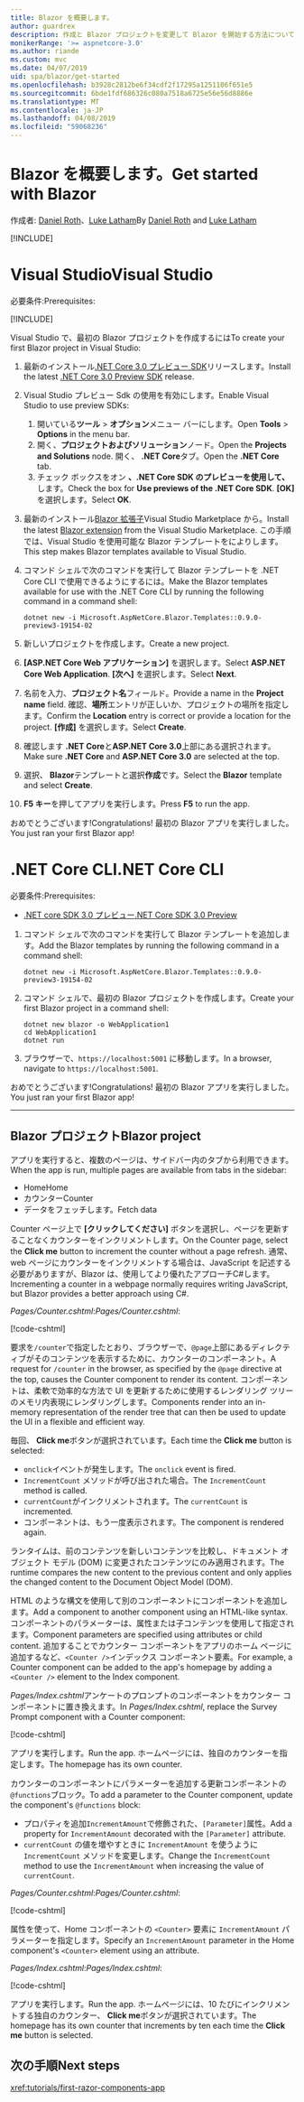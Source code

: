 ```yaml
---
title: Blazor を概要します。
author: guardrex
description: 作成と Blazor プロジェクトを変更して Blazor を開始する方法について説明します。
monikerRange: '>= aspnetcore-3.0'
ms.author: riande
ms.custom: mvc
ms.date: 04/07/2019
uid: spa/blazor/get-started
ms.openlocfilehash: b3928c2812be6f34cdf2f17295a1251106f651e5
ms.sourcegitcommit: 6bde1fdf686326c080a7518a6725e56e56d8886e
ms.translationtype: MT
ms.contentlocale: ja-JP
ms.lasthandoff: 04/08/2019
ms.locfileid: "59068236"
---
```

# <a name="get-started-with-blazor"></a><span data-ttu-id="5a1d3-103">Blazor を概要します。</span><span class="sxs-lookup"><span data-stu-id="5a1d3-103">Get started with Blazor</span></span>

<span data-ttu-id="5a1d3-104">作成者: [Daniel Roth](https://github.com/danroth27)、[Luke Latham](https://github.com/guardrex)</span><span class="sxs-lookup"><span data-stu-id="5a1d3-104">By [Daniel Roth](https://github.com/danroth27) and [Luke Latham](https://github.com/guardrex)</span></span>

[!INCLUDE[](~/includes/razor-components-preview-notice.md)]

# [<a name="visual-studio"></a><span data-ttu-id="5a1d3-105">Visual Studio</span><span class="sxs-lookup"><span data-stu-id="5a1d3-105">Visual Studio</span></span>](#tab/visual-studio)

<span data-ttu-id="5a1d3-106">必要条件:</span><span class="sxs-lookup"><span data-stu-id="5a1d3-106">Prerequisites:</span></span>

[!INCLUDE[](~/includes/net-core-prereqs-vs-3.0.md)]

<span data-ttu-id="5a1d3-107">Visual Studio で、最初の Blazor プロジェクトを作成するには</span><span class="sxs-lookup"><span data-stu-id="5a1d3-107">To create your first Blazor project in Visual Studio:</span></span>

1. <span data-ttu-id="5a1d3-108">最新のインストール[.NET Core 3.0 プレビュー SDK](https://dotnet.microsoft.com/download/dotnet-core/3.0)リリースします。</span><span class="sxs-lookup"><span data-stu-id="5a1d3-108">Install the latest [.NET Core 3.0 Preview SDK](https://dotnet.microsoft.com/download/dotnet-core/3.0) release.</span></span>
1. <span data-ttu-id="5a1d3-109">Visual Studio プレビュー Sdk の使用を有効にします。</span><span class="sxs-lookup"><span data-stu-id="5a1d3-109">Enable Visual Studio to use preview SDKs:</span></span>
   1. <span data-ttu-id="5a1d3-110">開いている**ツール** > **オプション**メニュー バーにします。</span><span class="sxs-lookup"><span data-stu-id="5a1d3-110">Open **Tools** > **Options** in the menu bar.</span></span>
   1. <span data-ttu-id="5a1d3-111">開く、**プロジェクトおよびソリューション**ノード。</span><span class="sxs-lookup"><span data-stu-id="5a1d3-111">Open the **Projects and Solutions** node.</span></span> <span data-ttu-id="5a1d3-112">開く、 **.NET Core**タブ。</span><span class="sxs-lookup"><span data-stu-id="5a1d3-112">Open the **.NET Core** tab.</span></span>
   1. <span data-ttu-id="5a1d3-113">チェック ボックスをオン **、.NET Core SDK のプレビューを使用して、** します。</span><span class="sxs-lookup"><span data-stu-id="5a1d3-113">Check the box for **Use previews of the .NET Core SDK**.</span></span> <span data-ttu-id="5a1d3-114">**[OK]** を選択します。</span><span class="sxs-lookup"><span data-stu-id="5a1d3-114">Select **OK**.</span></span>
1. <span data-ttu-id="5a1d3-115">最新のインストール[Blazor 拡張子](https://go.microsoft.com/fwlink/?linkid=870389)Visual Studio Marketplace から。</span><span class="sxs-lookup"><span data-stu-id="5a1d3-115">Install the latest [Blazor extension](https://go.microsoft.com/fwlink/?linkid=870389) from the Visual Studio Marketplace.</span></span> <span data-ttu-id="5a1d3-116">この手順では、Visual Studio を使用可能な Blazor テンプレートをによりします。</span><span class="sxs-lookup"><span data-stu-id="5a1d3-116">This step makes Blazor templates available to Visual Studio.</span></span>
1. <span data-ttu-id="5a1d3-117">コマンド シェルで次のコマンドを実行して Blazor テンプレートを .NET Core CLI で使用できるようにするには。</span><span class="sxs-lookup"><span data-stu-id="5a1d3-117">Make the Blazor templates available for use with the .NET Core CLI by running the following command in a command shell:</span></span>

   ```console
   dotnet new -i Microsoft.AspNetCore.Blazor.Templates::0.9.0-preview3-19154-02
   ```
1. <span data-ttu-id="5a1d3-118">新しいプロジェクトを作成します。</span><span class="sxs-lookup"><span data-stu-id="5a1d3-118">Create a new project.</span></span>
1. <span data-ttu-id="5a1d3-119">**[ASP.NET Core Web アプリケーション]** を選択します。</span><span class="sxs-lookup"><span data-stu-id="5a1d3-119">Select **ASP.NET Core Web Application**.</span></span> <span data-ttu-id="5a1d3-120">**[次へ]** を選択します。</span><span class="sxs-lookup"><span data-stu-id="5a1d3-120">Select **Next**.</span></span>
1. <span data-ttu-id="5a1d3-121">名前を入力、**プロジェクト名**フィールド。</span><span class="sxs-lookup"><span data-stu-id="5a1d3-121">Provide a name in the **Project name** field.</span></span> <span data-ttu-id="5a1d3-122">確認、**場所**エントリが正しいか、プロジェクトの場所を指定します。</span><span class="sxs-lookup"><span data-stu-id="5a1d3-122">Confirm the **Location** entry is correct or provide a location for the project.</span></span> <span data-ttu-id="5a1d3-123">**[作成]** を選択します。</span><span class="sxs-lookup"><span data-stu-id="5a1d3-123">Select **Create**.</span></span>
1. <span data-ttu-id="5a1d3-124">確認します **.NET Core**と**ASP.NET Core 3.0**上部にある選択されます。</span><span class="sxs-lookup"><span data-stu-id="5a1d3-124">Make sure **.NET Core** and **ASP.NET Core 3.0** are selected at the top.</span></span>
1. <span data-ttu-id="5a1d3-125">選択、 **Blazor**テンプレートと選択**作成**です。</span><span class="sxs-lookup"><span data-stu-id="5a1d3-125">Select the **Blazor** template and select **Create**.</span></span>
1. <span data-ttu-id="5a1d3-126">**F5 キー**を押してアプリを実行します。</span><span class="sxs-lookup"><span data-stu-id="5a1d3-126">Press **F5** to run the app.</span></span>

<span data-ttu-id="5a1d3-127">おめでとうございます!</span><span class="sxs-lookup"><span data-stu-id="5a1d3-127">Congratulations!</span></span> <span data-ttu-id="5a1d3-128">最初の Blazor アプリを実行しました。</span><span class="sxs-lookup"><span data-stu-id="5a1d3-128">You just ran your first Blazor app!</span></span>

<!--

# [Visual Studio Code](#tab/visual-studio-code)

Prerequisites:

[!INCLUDE[](~/includes/net-core-prereqs-vsc-3.0.md)]

To create your first Blazor project in Visual Studio Code:

1. Execute the following command in a command shell:

   ```console
   dotnet new blazor -o WebApplication1
   ```

1. Open the *WebApplication1* folder in Visual Studio Code.

1. Visual Studio code offers to create assets to build and debug the app, which includes the *tasks.json* and *launch.json* files. Select **Yes** to add the assets.

1. Execute the app using the Visual Studio Code debugger.

1. In a browser, navigate to `https://localhost:5001`.

Congratulations! You just ran your first Blazor app!

# [Visual Studio for Mac](#tab/visual-studio-mac)

.NET Core 3.0 will be supported with Visual Studio for Mac version 8.0 or later. Visual Studio for Mac version 8.0 Preview isn't available at this time.

Use the [.NET Core CLI version of this topic](xref:razor-components/get-started?tabs=netcore-cli) on macOS.

[!INCLUDE[](~/includes/net-core-prereqs-mac-3.0.md)]

To create your first project Blazor project in Visual Studio for Mac:

1. Select **File** > **New Solution** or **New Project**.
1. In the sidebar, select **.NET Core** > **App**.
1. Select **Blazor** and select **Next**.
1. The **Target Framework** defaults to **.NET Core 3.0**. Select **Next**.
1. In the **Project Name** field, enter `WebApplication1`. Select **Create**.
1. Select **Run** > **Run Without Debugging** to run the app *without the debugger*. Running with the debugger isn't supported at this time.

Congratulations! You just ran your first Blazor app!
-->

# [<a name="net-core-cli"></a><span data-ttu-id="5a1d3-129">.NET Core CLI</span><span class="sxs-lookup"><span data-stu-id="5a1d3-129">.NET Core CLI</span></span>](#tab/netcore-cli/)

<span data-ttu-id="5a1d3-130">必要条件:</span><span class="sxs-lookup"><span data-stu-id="5a1d3-130">Prerequisites:</span></span>

* [<span data-ttu-id="5a1d3-131">.NET core SDK 3.0 プレビュー</span><span class="sxs-lookup"><span data-stu-id="5a1d3-131">.NET Core SDK 3.0 Preview</span></span>](https://dotnet.microsoft.com/download/dotnet-core/3.0)

1. <span data-ttu-id="5a1d3-132">コマンド シェルで次のコマンドを実行して Blazor テンプレートを追加します。</span><span class="sxs-lookup"><span data-stu-id="5a1d3-132">Add the Blazor templates by running the following command in a command shell:</span></span>

   ```console
   dotnet new -i Microsoft.AspNetCore.Blazor.Templates::0.9.0-preview3-19154-02
   ```

1. <span data-ttu-id="5a1d3-133">コマンド シェルで、最初の Blazor プロジェクトを作成します。</span><span class="sxs-lookup"><span data-stu-id="5a1d3-133">Create your first Blazor project in a command shell:</span></span>

   ```console
   dotnet new blazor -o WebApplication1
   cd WebApplication1
   dotnet run
   ```

1. <span data-ttu-id="5a1d3-134">ブラウザーで、`https://localhost:5001` に移動します。</span><span class="sxs-lookup"><span data-stu-id="5a1d3-134">In a browser, navigate to `https://localhost:5001`.</span></span>

<span data-ttu-id="5a1d3-135">おめでとうございます!</span><span class="sxs-lookup"><span data-stu-id="5a1d3-135">Congratulations!</span></span> <span data-ttu-id="5a1d3-136">最初の Blazor アプリを実行しました。</span><span class="sxs-lookup"><span data-stu-id="5a1d3-136">You just ran your first Blazor app!</span></span>

---

## <a name="blazor-project"></a><span data-ttu-id="5a1d3-137">Blazor プロジェクト</span><span class="sxs-lookup"><span data-stu-id="5a1d3-137">Blazor project</span></span>

<span data-ttu-id="5a1d3-138">アプリを実行すると、複数のページは、サイドバー内のタブから利用できます。</span><span class="sxs-lookup"><span data-stu-id="5a1d3-138">When the app is run, multiple pages are available from tabs in the sidebar:</span></span>

* <span data-ttu-id="5a1d3-139">Home</span><span class="sxs-lookup"><span data-stu-id="5a1d3-139">Home</span></span>
* <span data-ttu-id="5a1d3-140">カウンター</span><span class="sxs-lookup"><span data-stu-id="5a1d3-140">Counter</span></span>
* <span data-ttu-id="5a1d3-141">データをフェッチします。</span><span class="sxs-lookup"><span data-stu-id="5a1d3-141">Fetch data</span></span>

<span data-ttu-id="5a1d3-142">Counter ページ上で **[クリックしてください]** ボタンを選択し、ページを更新することなくカウンターをインクリメントします。</span><span class="sxs-lookup"><span data-stu-id="5a1d3-142">On the Counter page, select the **Click me** button to increment the counter without a page refresh.</span></span> <span data-ttu-id="5a1d3-143">通常、web ページにカウンターをインクリメントする場合は、JavaScript を記述する必要がありますが、Blazor は、使用してより優れたアプローチC#します。</span><span class="sxs-lookup"><span data-stu-id="5a1d3-143">Incrementing a counter in a webpage normally requires writing JavaScript, but Blazor provides a better approach using C#.</span></span>

<span data-ttu-id="5a1d3-144">*Pages/Counter.cshtml*:</span><span class="sxs-lookup"><span data-stu-id="5a1d3-144">*Pages/Counter.cshtml*:</span></span>

[!code-cshtml[](get-started/samples_snapshot/3.x/Counter1.cshtml)]

<span data-ttu-id="5a1d3-145">要求を`/counter`で指定したとおり、ブラウザーで、`@page`上部にあるディレクティブがそのコンテンツを表示するために、カウンターのコンポーネント。</span><span class="sxs-lookup"><span data-stu-id="5a1d3-145">A request for `/counter` in the browser, as specified by the `@page` directive at the top, causes the Counter component to render its content.</span></span> <span data-ttu-id="5a1d3-146">コンポーネントは、柔軟で効率的な方法で UI を更新するために使用するレンダリング ツリーのメモリ内表現にレンダリングします。</span><span class="sxs-lookup"><span data-stu-id="5a1d3-146">Components render into an in-memory representation of the render tree that can then be used to update the UI in a flexible and efficient way.</span></span>

<span data-ttu-id="5a1d3-147">毎回、 **Click me**ボタンが選択されています。</span><span class="sxs-lookup"><span data-stu-id="5a1d3-147">Each time the **Click me** button is selected:</span></span>

* <span data-ttu-id="5a1d3-148">`onclick`イベントが発生します。</span><span class="sxs-lookup"><span data-stu-id="5a1d3-148">The `onclick` event is fired.</span></span>
* <span data-ttu-id="5a1d3-149">`IncrementCount` メソッドが呼び出された場合。</span><span class="sxs-lookup"><span data-stu-id="5a1d3-149">The `IncrementCount` method is called.</span></span>
* <span data-ttu-id="5a1d3-150">`currentCount`がインクリメントされます。</span><span class="sxs-lookup"><span data-stu-id="5a1d3-150">The `currentCount` is incremented.</span></span>
* <span data-ttu-id="5a1d3-151">コンポーネントは、もう一度表示されます。</span><span class="sxs-lookup"><span data-stu-id="5a1d3-151">The component is rendered again.</span></span>

<span data-ttu-id="5a1d3-152">ランタイムは、前のコンテンツを新しいコンテンツを比較し、ドキュメント オブジェクト モデル (DOM) に変更されたコンテンツにのみ適用されます。</span><span class="sxs-lookup"><span data-stu-id="5a1d3-152">The runtime compares the new content to the previous content and only applies the changed content to the Document Object Model (DOM).</span></span>

<span data-ttu-id="5a1d3-153">HTML のような構文を使用して別のコンポーネントにコンポーネントを追加します。</span><span class="sxs-lookup"><span data-stu-id="5a1d3-153">Add a component to another component using an HTML-like syntax.</span></span> <span data-ttu-id="5a1d3-154">コンポーネントのパラメーターは、属性または子コンテンツを使用して指定されます。</span><span class="sxs-lookup"><span data-stu-id="5a1d3-154">Component parameters are specified using attributes or child content.</span></span> <span data-ttu-id="5a1d3-155">追加することでカウンター コンポーネントをアプリのホーム ページに追加するなど、`<Counter />`インデックス コンポーネント要素。</span><span class="sxs-lookup"><span data-stu-id="5a1d3-155">For example, a Counter component can be added to the app's homepage by adding a `<Counter />` element to the Index component.</span></span>

<span data-ttu-id="5a1d3-156">*Pages/Index.cshtml*アンケートのプロンプトのコンポーネントをカウンター コンポーネントに置き換えます。</span><span class="sxs-lookup"><span data-stu-id="5a1d3-156">In *Pages/Index.cshtml*, replace the Survey Prompt component with a Counter component:</span></span>

[!code-cshtml[](get-started/samples_snapshot/3.x/Index1.cshtml?highlight=7)]

<span data-ttu-id="5a1d3-157">アプリを実行します。</span><span class="sxs-lookup"><span data-stu-id="5a1d3-157">Run the app.</span></span> <span data-ttu-id="5a1d3-158">ホームページには、独自のカウンターを指定します。</span><span class="sxs-lookup"><span data-stu-id="5a1d3-158">The homepage has its own counter.</span></span>

<span data-ttu-id="5a1d3-159">カウンターのコンポーネントにパラメーターを追加する更新コンポーネントの`@functions`ブロック。</span><span class="sxs-lookup"><span data-stu-id="5a1d3-159">To add a parameter to the Counter component, update the component's `@functions` block:</span></span>

* <span data-ttu-id="5a1d3-160">プロパティを追加`IncrementAmount`で修飾された、`[Parameter]`属性。</span><span class="sxs-lookup"><span data-stu-id="5a1d3-160">Add a property for `IncrementAmount` decorated with the `[Parameter]` attribute.</span></span>
* <span data-ttu-id="5a1d3-161">`currentCount` の値を増やすときに `IncrementAmount` を使うように `IncrementCount` メソッドを変更します。</span><span class="sxs-lookup"><span data-stu-id="5a1d3-161">Change the `IncrementCount` method to use the `IncrementAmount` when increasing the value of `currentCount`.</span></span>

<span data-ttu-id="5a1d3-162">*Pages/Counter.cshtml*:</span><span class="sxs-lookup"><span data-stu-id="5a1d3-162">*Pages/Counter.cshtml*:</span></span>

[!code-cshtml[](get-started/samples_snapshot/3.x/Counter2.cshtml?highlight=4,8)]

<span data-ttu-id="5a1d3-163">属性を使って、Home コンポーネントの `<Counter>` 要素に `IncrementAmount` パラメーターを指定します。</span><span class="sxs-lookup"><span data-stu-id="5a1d3-163">Specify an `IncrementAmount` parameter in the Home component's `<Counter>` element using an attribute.</span></span>

<span data-ttu-id="5a1d3-164">*Pages/Index.cshtml*:</span><span class="sxs-lookup"><span data-stu-id="5a1d3-164">*Pages/Index.cshtml*:</span></span>

[!code-cshtml[](get-started/samples_snapshot/3.x/Index2.cshtml)]

<span data-ttu-id="5a1d3-165">アプリを実行します。</span><span class="sxs-lookup"><span data-stu-id="5a1d3-165">Run the app.</span></span> <span data-ttu-id="5a1d3-166">ホームページには、10 たびにインクリメントする独自のカウンター、 **Click me**ボタンが選択されています。</span><span class="sxs-lookup"><span data-stu-id="5a1d3-166">The homepage has its own counter that increments by ten each time the **Click me** button is selected.</span></span>

## <a name="next-steps"></a><span data-ttu-id="5a1d3-167">次の手順</span><span class="sxs-lookup"><span data-stu-id="5a1d3-167">Next steps</span></span>

<xref:tutorials/first-razor-components-app>
